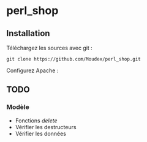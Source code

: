 # perl_shop

## Installation

Téléchargez les sources avec git :

    git clone https://github.com/Moudex/perl_shop.git

Configurez Apache :

    

## TODO
### Modèle
* Fonctions _delete_
* Vérifier les destructeurs
* Vérifier les données
